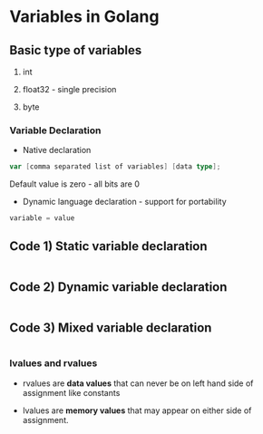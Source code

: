 # Variables in Golang

## Basic type of variables

1. int

2. float32 - single precision

3. byte

### Variable Declaration

* Native declaration

```go
var [comma separated list of variables] [data type];
```

Default value is zero - all bits are 0

* Dynamic language declaration - support for portability

```go
variable = value
```

## Code 1) Static variable declaration

```go
```

## Code 2) Dynamic variable declaration

```go
```

## Code 3) Mixed variable declaration

```go
```

### lvalues and rvalues

* rvalues are **data values** that can never be on left hand side of assignment like constants

* lvalues are **memory values** that may appear on either side of assignment.
